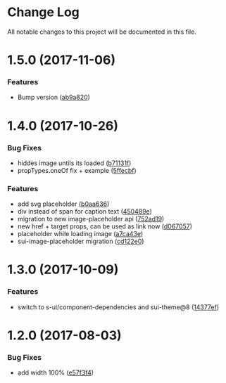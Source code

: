 # Change Log

All notable changes to this project will be documented in this file.

<a name="1.5.0"></a>
# 1.5.0 (2017-11-06)


### Features

* Bump version ([ab9a820](https://github.com/SUI-Components/sui-components/commit/ab9a820))



<a name="1.4.0"></a>
# 1.4.0 (2017-10-26)


### Bug Fixes

* hiddes image untils its loaded ([b71131f](https://github.com/SUI-Components/sui-components/commit/b71131f))
* propTypes.oneOf fix + example ([5ffecbf](https://github.com/SUI-Components/sui-components/commit/5ffecbf))


### Features

* add svg placeholder ([b0aa636](https://github.com/SUI-Components/sui-components/commit/b0aa636))
* div instead of span for caption text ([450489e](https://github.com/SUI-Components/sui-components/commit/450489e))
* migration to new image-placeholder api ([752ad19](https://github.com/SUI-Components/sui-components/commit/752ad19))
* new href + target props, can be used as link now ([d067057](https://github.com/SUI-Components/sui-components/commit/d067057))
* placeholder while loading image ([a7ca43e](https://github.com/SUI-Components/sui-components/commit/a7ca43e))
* sui-image-placeholder migration ([cd122e0](https://github.com/SUI-Components/sui-components/commit/cd122e0))



<a name="1.3.0"></a>
# 1.3.0 (2017-10-09)


### Features

* switch to s-ui/component-dependencies and sui-theme@8 ([14377ef](https://github.com/SUI-Components/sui-components/commit/14377ef))



<a name="1.2.0"></a>
# 1.2.0 (2017-08-03)


### Bug Fixes

* add width 100% ([e57f3f4](https://github.com/SUI-Components/sui-components/commit/e57f3f4))



